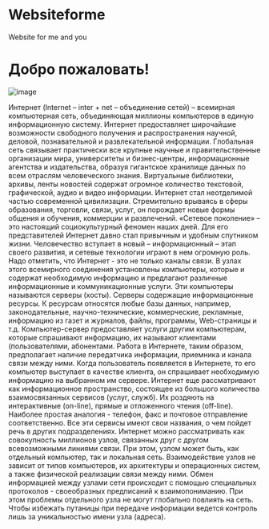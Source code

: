 # Websiteforme
Website for me and you
# Добро пожаловать!
![image](https://github.com/Lerchik24/Websiteforme/assets/154068111/4aa32bf8-0e58-4f77-9d4a-91641a8a9f4e)

Интернет (Internet – inter + net – объединение сетей) – всемирная компьютерная сеть, объединяющая миллионы компьютеров в единую информационную систему. Интернет предоставляет широчайшие возможности свободного получения и распространения научной, деловой, познавательной и развлекательной информации. Глобальная сеть связывает практически все крупные научные и правительственные организации мира, университеты и бизнес-центры, информационные агентства и издательства, образуя гигантское хранилище данных по всем отраслям человеческого знания. Виртуальные библиотеки, архивы, ленты новостей содержат огромное количество текстовой, графической, аудио и видео информации.
Интернет стал неотделимой частью современной цивилизации. Стремительно врываясь в сферы образования, торговли, связи, услуг, он порождает новые формы общения и обучения, коммерции и развлечений. «Сетевое поколение» – это настоящий социокультурный феномен наших дней. Для его представителей Интернет давно стал привычным и удобным спутником жизни. Человечество вступает в новый – информационный – этап своего развития, и сетевые технологии играют в нем огромную роль.
Надо отметить, что Интернет - это не только каналы связи. В узлах этого всемирного соединения установлены компьютеры, которые и содержат необходимую информацию и предлагают различные информационные и коммуникационные услуги. Эти компьютеры называются серверы (хосты). Серверы содержащие информационные ресурсы. К ресурсам относятся любые базы данных, например, законодательные, научно-технические, коммерческие, рекламные, информацию из газет и журналов, файлы, программы, Web-страницы и т.д. Компьютер-сервер предоставляет услуги другим компьютерам, которые спрашивают информацию, их называют клиентами (пользователями, абонентами. Работа в Интернете, таким образом, предполагает наличие передатчика информации, приемника и канала связи между ними. Когда пользователь появляется в Интернете, то его компьютер выступает в качестве клиента, он спрашивает необходимую информацию на выбранном им сервере. Интернет еще рассматривают как информационное пространство, состоящее из большого количества взаимосвязанных сервисов (услуг, служб). Их роздяють на интерактивные (on-line), прямые и отложенного чтения (off-line). Наиболее простая аналогия - телефон, факс и почтовое отправление соответственно. Все эти сервисы имеют свои названия, о чем пойдет речь в других подразделениях. Интернет можно рассматривать как совокупность миллионов узлов, связанных друг с другом всевозможными линиями связи. При этом, узлом может быть, как отдельный компьютер, так и локальная сеть. Взаимодействие узлов не зависит от типов компьютеров, их архитектуры и операционных систем, а также физической реализации связи между ними. Обмен информацией между узлами сети происходит с помощью специальных протоколов - своеобразных предписаний к взаимопониманию. При этом проблемы отдельного узла не могут глобально повлиять на сеть. Чтобы избежать путаницы при передаче информации ведется контроль лишь за уникальностью имени узла (адреса).

